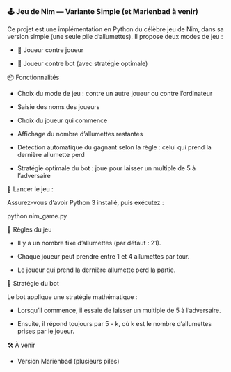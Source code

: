 ### 🕹️ Jeu de Nim — Variante Simple (et Marienbad à venir)

Ce projet est une implémentation en Python du célèbre jeu de Nim, dans sa version simple (une seule pile d’allumettes). Il propose deux modes de jeu :

- 👤 Joueur contre joueur

- 🤖 Joueur contre bot (avec stratégie optimale)

📦 Fonctionnalités
- Choix du mode de jeu : contre un autre joueur ou contre l’ordinateur

- Saisie des noms des joueurs

- Choix du joueur qui commence

- Affichage du nombre d’allumettes restantes

- Détection automatique du gagnant selon la règle : celui qui prend la dernière allumette perd

- Stratégie optimale du bot : joue pour laisser un multiple de 5 à l’adversaire

🚀 Lancer le jeu :

Assurez-vous d’avoir Python 3 installé, puis exécutez :

python nim_game.py

🧠 Règles du jeu
- Il y a un nombre fixe d’allumettes (par défaut : 21).

- Chaque joueur peut prendre entre 1 et 4 allumettes par tour.

- Le joueur qui prend la dernière allumette perd la partie.

🤖 Stratégie du bot

Le bot applique une stratégie mathématique :

- Lorsqu’il commence, il essaie de laisser un multiple de 5 à l’adversaire.

- Ensuite, il répond toujours par 5 - k, où k est le nombre d’allumettes prises par le joueur.

🛠️ À venir

- Version Marienbad (plusieurs piles)